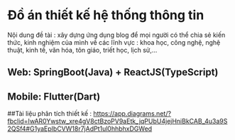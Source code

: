 # Đồ án thiết kế hệ thống thông tin 
Nội dung đề tài : xây dựng ứng dụng blog để mọi người có thể chia sẻ kiến thức, kinh nghiệm của mình về các lĩnh vực : khoa học, công nghệ, nghệ thuật, kinh tế, văn hóa, tôn giáo, triết học, lịch sử,...

## Web: SpringBoot(Java) + ReactJS(TypeScript)
## Mobile: Flutter(Dart)

##Tài liệu phân tích thiết kế : https://app.diagrams.net/?fbclid=IwAR0Ywstw_xre4gV8ctBzoPV9aEtk_jqPUbU4jejHniBkCAB_4u3a9S2QSf4#G1yaEpIbCVW18r7jAdPt1ul0hhbhxDGWed
